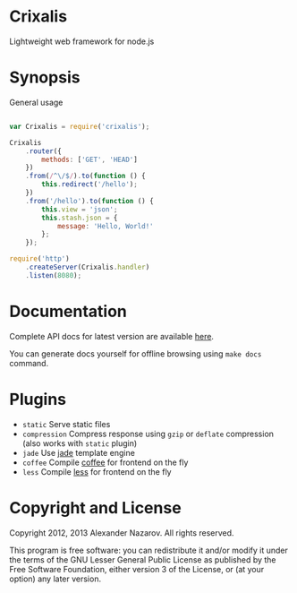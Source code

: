 # Crixalis

Lightweight web framework for node.js

# Synopsis

General usage

```js

var Crixalis = require('crixalis');

Crixalis
	.router({
		methods: ['GET', 'HEAD']
	})
	.from(/^\/$/).to(function () {
		this.redirect('/hello');
	})
	.from('/hello').to(function () {
		this.view = 'json';
		this.stash.json = {
			message: 'Hello, World!'
		};
	});

require('http')
	.createServer(Crixalis.handler)
	.listen(8080);

```

# Documentation

Complete API docs for latest version are available [here](http://crixalis.n4kz.com).

You can generate docs yourself for offline browsing using `make docs` command.

# Plugins

- `static`      Serve static files
- `compression` Compress response using `gzip` or `deflate` compression (also works with `static` plugin)
- `jade`        Use [jade](http://jade-lang.com) template engine
- `coffee`      Compile [coffee](http://coffeescript.org) for frontend on the fly
- `less`        Compile [less](http://lesscss.org) for frontend on the fly

# Copyright and License

Copyright 2012, 2013 Alexander Nazarov. All rights reserved.

This program is free software: you can redistribute it and/or modify
it under the terms of the GNU Lesser General Public License as published by
the Free Software Foundation, either version 3 of the License, or
(at your option) any later version.
